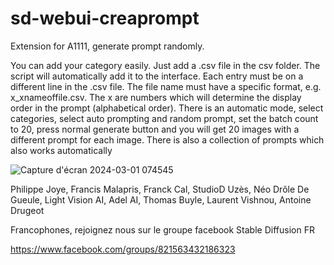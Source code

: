 # sd-webui-creaprompt
Extension for A1111, generate prompt randomly.

You can add your category easily. Just add a .csv file in the csv folder. The script will automatically add it to the interface.
Each entry must be on a different line in the .csv file.
The file name must have a specific format, e.g. x_xnameoffile.csv.
The x are numbers which will determine the display order in the prompt (alphabetical order).
There is an automatic mode, select categories, select auto prompting and random prompt, set the batch count to 20, press normal generate button and you will get 20 images with a different prompt for each image.
There is also a collection of prompts which also works automatically

 ![Capture d'écran 2024-03-01 074545](https://github.com/tritant/sd-webui-creaprompt/assets/15909062/142662c6-e704-4b80-951e-f60e2c6231c0)

Philippe Joye, Francis Malapris, Franck Cal, StudioD Uzès, Néo Drôle De Gueule, Light Vision AI, Adel AI, Thomas Buyle, Laurent Vishnou, Antoine Drugeot

Francophones, rejoignez nous sur le groupe facebook Stable Diffusion FR

https://www.facebook.com/groups/821563432186323
